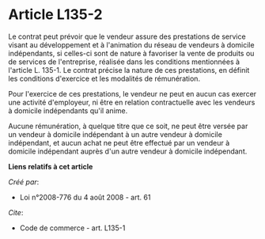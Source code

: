 # Article L135-2

Le contrat peut prévoir que le vendeur assure des prestations de service visant au développement et à l'animation du réseau
de vendeurs à domicile indépendants, si celles-ci sont de nature à favoriser la vente de produits ou de services de
l'entreprise, réalisée dans les conditions mentionnées à l'article L. 135-1. Le contrat précise la nature de ces prestations,
en définit les conditions d'exercice et les modalités de rémunération. 

Pour l'exercice de ces prestations, le vendeur ne peut en aucun cas exercer une activité d'employeur, ni être en relation
contractuelle avec les vendeurs à domicile indépendants qu'il anime. 

Aucune rémunération, à quelque titre que ce soit, ne peut être versée par un vendeur à domicile indépendant à un autre
vendeur à domicile indépendant, et aucun achat ne peut être effectué par un vendeur à domicile indépendant auprès d'un autre
vendeur à domicile indépendant.

**Liens relatifs à cet article**

_Créé par_:

  - Loi n°2008-776 du 4 août 2008 - art. 61

_Cite_:

  - Code de commerce - art. L135-1
